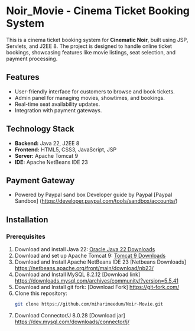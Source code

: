 # Noir_Movie - Cinema Ticket Booking System

This is a cinema ticket booking system for **Cinematic Noir**, built using JSP, Servlets, and J2EE 8. The project is designed to handle online ticket bookings, showcasing features like movie listings, seat selection, and payment processing.

## Features
- User-friendly interface for customers to browse and book tickets.
- Admin panel for managing movies, showtimes, and bookings.
- Real-time seat availability updates.
- Integration with payment gateways.

## Technology Stack
- **Backend:** Java 22, J2EE 8
- **Frontend:** HTML5, CSS3, JavaScript, JSP
- **Server:** Apache Tomcat 9
- **IDE:** Apache NetBeans IDE 23

## Payment Gateway
- Powered by Paypal sand box
  Developer guide by Paypal
   [Paypal Sandbox] (https://developer.paypal.com/tools/sandbox/accounts/)

## Installation

### Prerequisites
1. Download and install Java 22:
   [Oracle Java 22 Downloads](https://www.oracle.com/java/technologies/javase/jdk22-archive-downloads.html)
2. Download and set up Apache Tomcat 9:
   [Tomcat 9 Downloads](https://tomcat.apache.org/download-90.cgi)
3. Download and Install Apache NetBeans IDE 23
   [Netbeans Downloads] https://netbeans.apache.org/front/main/download/nb23/
4. Download and Install MySQL 8.2.12
   [Download link] https://downloads.mysql.com/archives/community/?version=5.5.41
5. Download and Install git fork:
   [Download Fork] https://git-fork.com/
6. Clone this repository:
   ```bash
   git clone https://github.com/miharimeedum/Noir-Movie.git
7. Download Connector/J 8.0.28
   [Download jar] https://dev.mysql.com/downloads/connector/j/


